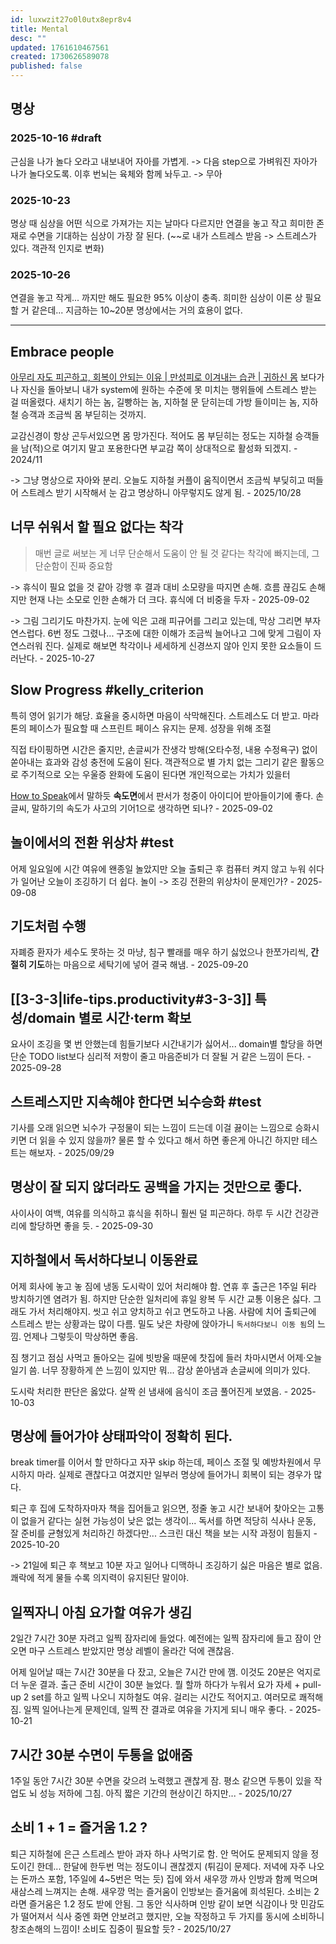 ```yaml
---
id: luxwzit27o0l0utx8epr8v4
title: Mental
desc: ""
updated: 1761610467561
created: 1730626589078
published: false
---
```


## 명상

### 2025-10-16 #draft

근심을 나가 놀다 오라고 내보내어 자아를 가볍게.
-> 다음 step으로 가벼워진 자아가 나가 놀다오도록. 이후 번뇌는 육체와 함께 놔두고.
-> 무아

### 2025-10-23

명상 때 심상을 어떤 식으로 가져가는 지는 날마다 다르지만
연결을 놓고 작고 희미한 존재로 수면을 기대하는 심상이 가장 잘 된다. (~~로 내가 스트레스 받음 -> 스트레스가 있다. 객관적 인지로 변화)

### 2025-10-26

연결을 놓고 작게... 까지만 해도 필요한 95% 이상이 충족.
희미한 심상이 이론 상 필요할 거 같은데... 지금하는 10~20분 명상에서는 거의 효용이 없다.

---

## Embrace people

[아무리 자도 피곤하고, 회복이 안되는 이유 | 만성피로 이겨내는 습관 | 귀하신 몸](https://youtu.be/QElV-8_sSeI?si=GR9rhD3v-Y_vOXKn&t=679) 보다가 나 자신을 돌아보니
내가 system에 원하는 수준에 못 미치는 행위들에 스트레스 받는 걸 떠올렸다.
새치기 하는 놈, 길빵하는 놈, 지하철 문 닫히는데 가방 들이미는 놈, 지하철 승객과 조금씩 몸 부딛히는 것까지.

교감신경이 항상 곤두서있으면 몸 망가진다.
적어도 몸 부딛히는 정도는 지하철 승객들을 남(적)으로 여기지 말고 포용한다면 부교감 쪽이 상대적으로 활성화 되겠지. - 2024/11

-> 그냥 명상으로 자아와 분리. 오늘도 지하철 커플이 움직이면서 조금씩 부딪히고 떠들어 스트레스 받기 시작해서 눈 감고 명상하니 아무렇지도 않게 됨. - 2025/10/28

## 너무 쉬워서 할 필요 없다는 착각

> 매번 글로 써보는 게 너무 단순해서 도움이 안 될 것 같다는 착각에 빠지는데, 그 단순함이 진짜 중요함

-> 휴식이 필요 없을 것 같아 강행 후 결과 대비 소모량을 따지면 손해. 흐름 끊김도 손해지만 현재 나는 소모로 인한 손해가 더 크다. 휴식에 더 비중을 두자 - 2025-09-02

-> 그림 그리기도 마찬가지. 눈에 익은 고래 피규어를 그리고 있는데, 막상 그리면 부자연스럽다. 6번 정도 그렸나... 구조에 대한 이해가 조금씩 늘어나고 그에 맞게 그림이 자연스러워 진다. 실제로 해보면 착각이나 세세하게 신경쓰지 않아 인지 못한 요소들이 드러난다. - 2025-10-27

## Slow Progress #kelly_criterion

특히 영어 읽기가 해당. 효율을 중시하면 마음이 삭막해진다. 스트레스도 더 받고.
마라톤의 페이스가 필요할 때 스프린트 페이스 유지는 문제. 성장을 위해 조절

직접 타이핑하면 시간은 줄지만, 손글씨가 잔생각 방해(오타수정, 내용 수정욕구) 없이 쏟아내는 효과와 감성 충전에 도움이 된다.
객관적으로 별 가치 없는 그리기 같은 활동으로 주기적으로 오는 우울증 완화에 도움이 된다면 개인적으로는 가치가 있을터

[How to Speak](https://www.youtube.com/watch?v=Unzc731iCUY)에서 말하듯 **속도면**에서 판서가 청중이 아이디어 받아들이기에 좋다.
손글씨, 말하기의 속도가 사고의 기어1으로 생각하면 되나? - 2025-09-02

## 놀이에서의 전환 위상차 #test

어제 일요일에 시간 여유에 왠종일 놀았지만 오늘 출퇴근 후 컴퓨터 켜지 않고 누워 쉬다가 일어난 오늘이 조깅하기 더 쉽다.
놀이 -> 조깅 전환의 위상차이 문제인가? - 2025-09-08

## 기도처럼 수행

자폐증 환자가 세수도 못하는 것 마냥, 침구 빨래를 매우 하기 싫었으나 한쪼가리씩, **간절히 기도**하는 마음으로 세탁기에 넣어 결국 해냄. - 2025-09-20

## [[3-3-3|life-tips.productivity#3-3-3]] 특성/domain 별로 시간·term 확보

요사이 조깅을 몇 번 안했는데 힘들기보다 시간내기가 싫어서...
domain별 할당을 하면 단순 TODO list보다 심리적 저항이 줄고 마음준비가 더 잘될 거 같은 느낌이 든다. - 2025-09-28

## 스트레스지만 지속해야 한다면 뇌수승화 #test

기사를 오래 읽으면 뇌수가 구정물이 되는 느낌이 드는데 이걸 끓이는 느낌으로 승화시키면 더 읽을 수 있지 않을까?
물론 할 수 있다고 해서 하면 좋은게 아니긴 하지만 테스트는 해보자. - 2025/09/29

## 명상이 잘 되지 않더라도 공백을 가지는 것만으로 좋다.

사이사이 여백, 여유를 의식하고 휴식을 취하니 훨씬 덜 피곤하다.
하루 두 시간 건강관리에 할당하면 좋을 듯. - 2025-09-30

## 지하철에서 독서하다보니 이동완료

어제 회사에 놓고 놓 짐에 냉동 도시락이 있어 처리해야 함. 연휴 후 출근은 1주일 뒤라 방치하기엔 염려가 됨.
하지만 단순한 일처리에 휴일 왕복 두 시간 교통 이용은 싫다. 그래도 가서 처리해야지. 씻고 쉬고 양치하고 쉬고 면도하고 나옴.
사람에 치어 출퇴근에 스트레스 받는 상황과는 많이 다름. 밀도 낮은 차량에 앉아가니 `독서하다보니 이동 됨`의 느낌. 언제나 그렇듯이 막상하면 좋음.

짐 챙기고 점심 사먹고 돌아오는 길에 빗방울 때문에 찻집에 들러 차마시면서 어제·오늘 일기 씀.
너무 장황하게 쓴 느낌이 있지만 뭐... 감상 쏟아냄과 손글씨에 의미가 있다.

도시락 처리한 판단은 옳았다. 살짝 쉰 냄새에 음식이 조금 풀어진게 보였음. - 2025-10-03

## 명상에 들어가야 상태파악이 정확히 된다.

break timer를 이어서 할 만하다고 자꾸 skip 하는데, 페이스 조절 및 예방차원에서 무시하지 마라.
실제로 괜찮다고 여겼지만 일부러 명상에 들어가니 회복이 되는 경우가 많다.

퇴근 후 집에 도착하자마자 책을 집어들고 읽으면, 정줄 놓고 시간 보내어 찾아오는 고통이 없을거 같다는 실현 가능성이 낮은 없는 생각이...
독서를 하면 적당히 식사나 운동, 잘 준비를 균형있게 처리하긴 하겠다만... 스크린 대신 책을 보는 시작 과정이 힘들지 - 2025-10-20

-> 21일에 퇴근 후 책보고 10분 자고 일어나 디맥하니 조깅하기 싫은 마음은 별로 없음. 쾌락에 적게 물들 수록 의지력이 유지된단 말이야.

## 일찍자니 아침 요가할 여유가 생김

2일간 7시간 30분 자려고 일찍 잠자리에 들었다. 예전에는 일찍 잠자리에 들고 잠이 안오면 마구 스트레스 받았지만 명상 레벨이 올라간 덕에 괜찮음.

어제 일어날 때는 7시간 30분을 다 잤고, 오늘은 7시간 만에 깸. 이것도 20분은 억지로 더 누운 결과.
출근 준비 시간이 30분 늘었다.
뭘 할까 하다가 누워서 요가 자세 + pull-up 2 set를 하고 일찍 나오니 지하철도 여유. 걸리는 시간도 적어지고. 여러모로 쾌적해짐.
일찍 일어나는게 문제인데, 일찍 잔 결과로 여유을 가지게 되니 매우 좋다. - 2025-10-21

## 7시간 30분 수면이 두통을 없애줌

1주일 동안 7시간 30분 수면을 갖으려 노력했고 괜찮게 잠.
평소 같으면 두통이 있을 작업도 뇌 성능 저하에 그침. 아직 짧은 기간의 현상이긴 하지만... - 2025/10/27

## 소비 1 + 1 = 즐거움 1.2 ?

퇴근 지하철에 은근 스트레스 받아 과자 하나 사먹기로 함. 안 먹어도 문제되지 않을 정도이긴 한데... 한달에 한두번 먹는 정도이니 괜찮겠지 (튀김이 문제다. 저녁에 자주 나오는 돈까스 포함, 1주일에 4~5번은 먹는 듯)
집에 와서 새우깡 까사 인방과 함께 먹으며 새삼스레 느껴지는 손해. 새우깡 먹는 즐거움이 인방보는 즐거움에 희석된다. 소비는 2라면 즐거움은 1.2 정도 받에 안됨.
그 동안 식사하며 인방 같이 보면 식감이나 맛 민감도가 떨어져서 식사 중엔 화면 안보려고 했지만, 오늘 작정하고 두 가지를 동시에 소비하니 창조손해의 느낌이!
소비도 집중이 필요할 듯? - 2025/10/27
